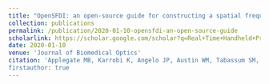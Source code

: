 ```yaml
---
title: "OpenSFDI: an open-source guide for constructing a spatial frequency domain imaging system"
collection: publications
permalink: /publication/2020-01-10-opensfdi-an-open-source-guide
scholarlink: https://scholar.google.com/scholar?q=Real+Time+Handheld+Probe+Tracking+and+Image+Formation+Using+Digital+Frequency+Domain+Diffuse+Optical+Spectroscopy
date: 2020-01-10
venue: 'Journal of Biomedical Optics'
citation: 'Applegate MB, Karrobi K, Angelo JP, Austin WM, Tabassum SM, Aguénounon E, Tilbury K, Saager RB, Gioux S, Roblyer DM, &quoteOpenSFDI: an open-source guide for constructing a spatial frequency domain imaging system,&quote J. Biomed. Opt. 25(1) 016002 (10 January 2020) 
firstauthor: true
---
```

